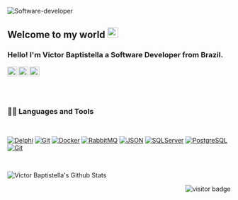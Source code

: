 
![Software-developer](https://github.com/victoraatb/docs/blob/criacaoReadme/Apresentacao.png?raw=true)
    
## Welcome to my world <img src="https://github.com/TheDudeThatCode/TheDudeThatCode/blob/master/Assets/Earth.gif" width="24px">

### Hello! I'm Victor Baptistella a Software Developer from Brazil.

<a href="https://www.linkedin.com/in/victor-baptistella/">
  <img align="left" alt="Victor Baptistella" width="22px" src="https://cdn.jsdelivr.net/npm/simple-icons@v3/icons/linkedin.svg" />
</a>
<a href="https://www.facebook.com/victor.baptistella1">
  <img align="left" alt="Victor Baptistella" width="22px" src="https://cdn.jsdelivr.net/npm/simple-icons@v3/icons/facebook.svg" />
</a>
<a href="https://www.instagram.com/bapt_victor/">
  <img align="left" alt="Victor Baptistella" width="22px" src="https://cdn.jsdelivr.net/npm/simple-icons@v3/icons/instagram.svg" />
</a>

<br />
<br />
<br />

<br />

### 👨‍💻 Languages and Tools

<br />

[![Delphi](https://img.shields.io/badge/-Delphi-red?style=flat&logo=delphi&link=https://github.com/victoraatb)](https://github.com/victoraatb)
[![Git](https://img.shields.io/badge/-Embarcadero-ED1F35?style=flat&logo=embarcadero&link=https://github.com/victoraatb)](https://github.com/victoraatb)
[![Docker](https://img.shields.io/badge/-Docker-black?style=flat&logo=docker&link=https://github.com/victoraatb)](https://github.com/victoraatb) 
[![RabbitMQ](https://img.shields.io/badge/-RabbitMQ-FF6600?style=flat&logo=rabbitmq&link=https://github.com/victoraatb)](https://github.com/victoraatb) 
[![JSON](https://img.shields.io/badge/-json-02569B?style=flat&logo=json&link=https://github.com/victoraatb)](https://github.com/victoraatb)
[![SQLServer](https://img.shields.io/badge/-MicrosoftSQLServer-CC2927?style=flat&logo=microsoftsqlserver&link=https://github.com/victoraatb)](https://github.com/victoraatb)
[![PostgreSQL](https://img.shields.io/badge/-PostgreSQL-336791?style=flat&logo=postgresql&link=https://github.com/victoraatb)](https://github.com/victoraatb)
[![Git](https://img.shields.io/badge/-Git-black?style=flat&logo=git&link=https://github.com/victoraatb)](https://github.com/victoraatb) 
  
<br />

<p align='left'>
  <img align="center" src="https://github-readme-stats.vercel.app/api?username=victoraatb&show_icons=true&title_color=fff&icon_color=79ff97&text_color=efefef&bg_color=24292e" alt="Victor Baptistella's Github Stats">
</p>

<p align='right'>
  <img src="https://visitor-badge.glitch.me/badge?page_id=victoraatb.victoraatb" alt="visitor badge"/>
</p>
